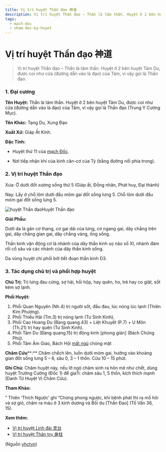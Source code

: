 ```yaml
---
title: Vị trí huyệt Thần đạo 神道
description: Vị trí huyệt Thần đạo – Thần là tâm thần. Huyệt ở 2 bên huyệt Tâm Du, được coi như cửa (đường dẫn vào là đạo) của Tâm, vì vậy gọi là Thần đạo.
tags:
  - mach-doc
  - nham-doc-ky-huyet
---
```


# Vị trí huyệt Thần đạo 神道 

> Vị trí huyệt Thần đạo – Thần là tâm thần. Huyệt ở 2 bên huyệt Tâm Du, được coi như cửa (đường dẫn vào là đạo) của Tâm, vì vậy gọi là Thần đạo.

### 1. Đại cương

**Tên Huyệt:** Thần là tâm thần. Huyệt ở 2 bên huyệt Tâm Du, được coi như cửa (đường dẫn vào là đạo) của Tâm, vì vậy gọi là Thần đạo (Trung Y Cương Mục).

**Tên** **Khác:** Tạng Du, Xung Đạo

**Xuất Xứ:** Giáp Ất Kinh.

**Đặc Tính:**

+ Huyệt thứ 11 của [mạch Đốc](/yhctvn/dai-cuong-mach-doc/).

+ Nơi tiếp nhận khí của kinh cân-cơ của Tỳ (bằng đường nối phía trong).

### 2. Vị trí huyệt Thần đạo

Xưa: Ở dưới đốt xương sống thứ 5 (Giáp ất, Đồng nhân, Phát huy, Đại thành)

Nay: Lấy ở chỗ lõm dưới đầu mõm gai đốt sống lưng 5. Chỗ lõm dưới đầu mỏm gai đốt sống lưng 5.

![huyệt Thần đạo](/imgs/yhctvn/huyet-than-dao.jpg)Huyệt Thần đạo

**Giải Phẫu:**

Dưới da là gân cơ thang, cơ gai dài của lưng, cơ ngang gai, dây chằng trên gai, dây chằng gian gai, dây chằng vàng, ống sống.

Thần kinh vận động cơ là nhánh của dây thần kinh sọ não số XI, nhánh đám rối cổ sâu và các nhánh của dây thần kinh sống.

Da vùng huyệt chi phối bởi tiết đoạn thần kinh D3.

### 3. Tác dụng chủ trị và phối hợp huyệt

**Chủ Trị:** Trị lưng đau cứng, sợ hãi, hồi hộp, hay quên, ho, trẻ hay co giật, sốt kèm sợ lạnh.

**Phối Huyệt:**

1. Phối Quan Nguyên (Nh.4) trị người sốt, đầu đau, lúc nóng lúc lạnh (Thiên Kim Phương).
2. Phối Thiếu Hải (Tm.3) trị nóng lạnh (Tư Sinh Kinh).
3. Phối Cao Hoang Du (Bàng quang.43) + Liệt Khuyết (P.7) + U Môn (Th.21) trị hay quên (Tư Sinh Kinh).
4. Phối Tâm Du (Bàng quang.15) trị động kinh [phong giản] (Bách Chứng Phú).
5. Phối Tâm Âm Giao, Bách Hội [mất ngủ](/yhctvn/chung-mat-ngu-theo-dong-y/) chóng mặt

**Châm Cứu****:** Châm chếch lên, luồn dưới mỏm gai, hướng vào khoảng gian đốt sống lưng 5 – 6, sâu 0, 3 – 1 thốn. Cứu 10 – 15 phút.

**Ghi Chú:** Châm huyệt này, nếu lỡ ngộ châm sinh ra hôn mê như chết, dùng huyệt Trường Cường (Đốc 1) để gia?i: châm sâu 1, 5 thốn, kích thích mạnh (Danh Từ Huyệt Vị Châm Cứu).

**Tham Khảo:**

” Thiên ‘Thích Ngược’ ghi “Chứng phong ngược, khi bệnh phát thì ra mồ hôi và sợ gió, châm ra máu ở 3 kinh dương và Bối du [Thần Đạo] (Tố Vấn 36, 15).

**Xem thêm:**

* [Vị trí huyệt Linh đài 灵台](/yhctvn/vi-tri-huyet-linh-dai-%e7%81%b5%e5%8f%b0/)
* [Vị trí huyệt Thân trụ 身柱](/yhctvn/vi-tri-huyet-than-tru-%e8%ba%ab%e6%9f%b1/)

(Nguồn <a href="https://yhctvn.com/vi-tri-huyet-than-dao-神道/" target="_blank">yhctvn</a>)
